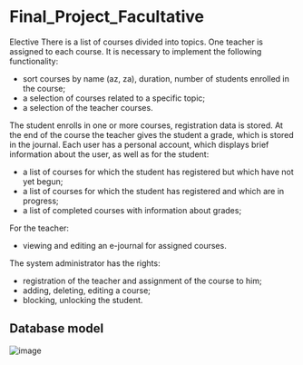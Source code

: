 # Final_Project_Facultative
Elective	There is a list of courses divided into topics. One teacher is assigned to each course. It is necessary to implement the following functionality:
- sort courses by name (az, za), duration, number of students enrolled in the course;
- a selection of courses related to a specific topic;
- a selection of the teacher courses.

The student enrolls in one or more courses, registration data is stored. At the end of the course the teacher gives the student a grade, which is stored in the journal.
Each user has a personal account, which displays brief information about the user, as well as
 for the student:
- a list of courses for which the student has registered but which have not yet begun;
- a list of courses for which the student has registered and which are in progress;
- a list of completed courses with information about grades;

For the teacher:
- viewing and editing an e-journal for assigned courses.

The system administrator has the rights:
- registration of the teacher and assignment of the course to him;
- adding, deleting, editing a course;
- blocking, unlocking the student.




## Database model

![image](https://user-images.githubusercontent.com/110966872/212870664-7c2a7245-c29f-442a-89de-b3e09e8948d1.png)

